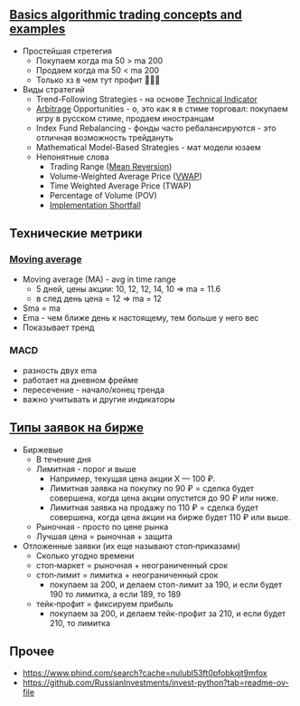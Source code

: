 ## [Basics algorithmic trading concepts and examples](https://www.investopedia.com/articles/active-trading/101014/basics-algorithmic-trading-concepts-and-examples.asp)

- Простейшая стретегия
    - Покупаем когда ma 50 > ma 200
    - Продаем когда ma 50 < ma 200
    - Только хз в чем тут профит 🤔🤔🤔
- Виды стратегий
    - Trend-Following Strategies - на
      основе [Technical Indicator](https://www.investopedia.com/terms/t/technicalindicator.asp)
    - [Arbitrage](https://www.investopedia.com/terms/a/arbitrage.asp) Opportunities - о, это как я в стиме торговал:
      покупаем игру в русском стиме, продаем иностранцам
    - Index Fund Rebalancing - фонды часто ребалансируются - это отличная возможность трейдануть
    - Mathematical Model-Based Strategies - мат модели юзаем
    - Непонятные слова
        - Trading Range ([Mean Reversion](https://www.investopedia.com/terms/m/meanreversion.asp))
        - Volume-Weighted Average Price ([VWAP](https://www.investopedia.com/terms/v/vwap.asp))
        - Time Weighted Average Price (TWAP)
        - Percentage of Volume (POV)
        - [Implementation Shortfall](https://www.investopedia.com/terms/i/implementation-shortfall.asp)

## Технические метрики

### [Moving average](https://www.investopedia.com/terms/m/movingaverage.asp)

- Moving average (MA) - avg in time range
    - 5 дней, цены акции: 10, 12, 12, 14, 10 => ma = 11.6
    - в след день цена = 12 => ma = 12
- Sma = ma
- Ema - чем ближе день к настоящему, тем больше у него вес
- Показывает тренд

### MACD

- разность двух ema
- работает на дневном фрейме
- пересечение - начало/конец тренда
- важно учитывать и другие индикаторы

## [Типы заявок на бирже](https://www.tinkoff.ru/invest/help/brokerage/account/trade-on-bs/bids/)

- Биржевые
    - В течение дня
    - Лимитная - порог и выше
        - Например, текущая цена акции Х — 100 ₽.
        - Лимитная заявка на покупку по 90 ₽ = сделка будет совершена, когда цена акции опустится до 90 ₽ или ниже.
        - Лимитная заявка на продажу по 110 ₽ = сделка будет совершена, когда цена акции на бирже будет 110 ₽ или выше.
    - Рыночная - просто по цене рынка
    - Лучшая цена = рыночная + защита
- Отложенные заявки (их еще называют стоп‑приказами)
    - Сколько угодно времени
    - стоп‑маркет = рыночная + неограниченный срок
    - стоп‑лимит = лимитка + неограниченный срок
        - покупаем за 200, и делаем стоп-лимит за 190, и если будет 190 то лимитка, а если 189, то 189
    - тейк‑профит = фиксируем прибыль
        - покупаем за 200, и делаем тейк-профит за 210, и если будет 210, то лимитка

## Прочее

- https://www.phind.com/search?cache=nulubl53ft0pfobkqjt9mfox
- https://github.com/RussianInvestments/invest-python?tab=readme-ov-file
